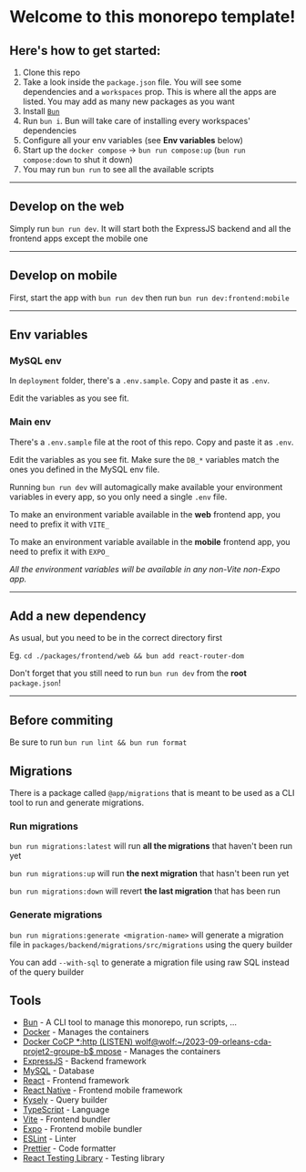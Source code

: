 # Welcome to this monorepo template!

## Here's how to get started:

1. Clone this repo
2. Take a look inside the `package.json` file. You will see some dependencies and a `workspaces` prop. This is where all the apps are listed. You may add as many new packages as you want
3. Install [`Bun`](https://bun.sh/)
4. Run `bun i`. Bun will take care of installing every workspaces' dependencies
5. Configure all your env variables (see **Env variables** below)
6. Start up the `docker compose` -> `bun run compose:up` (`bun run compose:down` to shut it down)
7. You may run `bun run` to see all the available scripts

---

## Develop on the web

Simply run `bun run dev`. It will start both the ExpressJS backend and all the frontend apps except the mobile one

---

## Develop on mobile

First, start the app with `bun run dev` then run `bun run dev:frontend:mobile`

---

## Env variables

### MySQL env

In `deployment` folder, there's a `.env.sample`. Copy and paste it as `.env`.

Edit the variables as you see fit.

### Main env

There's a `.env.sample` file at the root of this repo. Copy and paste it as `.env`.

Edit the variables as you see fit. Make sure the `DB_*` variables match the ones you defined in the MySQL env file.

Running `bun run dev` will automagically make available your environment variables in every app, so you only need a single `.env` file.

To make an environment variable available in the **web** frontend app, you need to prefix it with `VITE_`

To make an environment variable available in the **mobile** frontend app, you need to prefix it with `EXPO_`

_All the environment variables will be available in any non-Vite non-Expo app._

---

## Add a new dependency

As usual, but you need to be in the correct directory first

Eg. `cd ./packages/frontend/web && bun add react-router-dom`

Don't forget that you still need to run `bun run dev` from the **root** `package.json`!

---

## Before commiting

Be sure to run `bun run lint && bun run format`

## Migrations

There is a package called `@app/migrations` that is meant to be used as a CLI tool to run and generate migrations.

### Run migrations

`bun run migrations:latest` will run **all the migrations** that haven't been run yet

`bun run migrations:up` will run **the next migration** that hasn't been run yet

`bun run migrations:down` will revert **the last migration** that has been run

### Generate migrations

`bun run migrations:generate <migration-name>` will generate a migration file in `packages/backend/migrations/src/migrations` using the query builder

You can add `--with-sql` to generate a migration file using raw SQL instead of the query builder

## Tools

- [Bun](https://bun.sh/) - A CLI tool to manage this monorepo, run scripts, ...
- [Docker](https://www.docker.com/) - Manages the containers
- [Docker CoCP \*:http (LISTEN)
  wolf@wolf:~/2023-09-orleans-cda-projet2-groupe-b$ mpose](https://docs.docker.com/compose/) - Manages the containers
- [ExpressJS](https://expressjs.com/) - Backend framework
- [MySQL](https://www.mysql.com/) - Database
- [React](https://reactjs.org/) - Frontend framework
- [React Native](https://reactnative.dev/) - Frontend mobile framework
- [Kysely](https://kysely.dev/docs/getting-started?package-manager=bun&dialect=mysql) - Query builder
- [TypeScript](https://www.typescriptlang.org/) - Language
- [Vite](https://vitejs.dev/) - Frontend bundler
- [Expo](https://expo.io/) - Frontend mobile bundler
- [ESLint](https://eslint.org/) - Linter
- [Prettier](https://prettier.io/) - Code formatter
- [React Testing Library](https://testing-library.com/docs/react-testing-library/intro/) - Testing library
